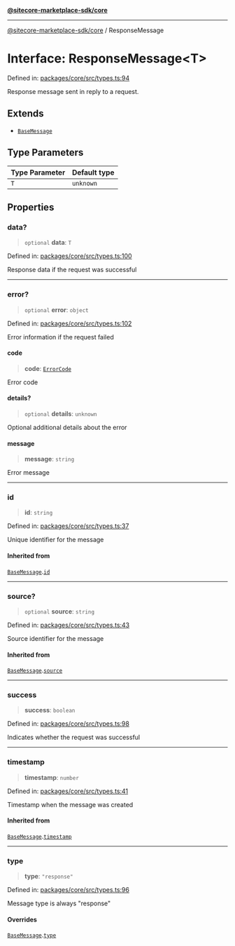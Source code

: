 [**@sitecore-marketplace-sdk/core**](../README.md)

***

[@sitecore-marketplace-sdk/core](../README.md) / ResponseMessage

# Interface: ResponseMessage\<T\>

Defined in: [packages/core/src/types.ts:94](https://github.com/Sitecore/marketplace-sdk/blob/893df143248e67d8c66e942a96045542130259a0/packages/core/src/types.ts#L94)

Response message sent in reply to a request.

## Extends

- [`BaseMessage`](BaseMessage.md)

## Type Parameters

| Type Parameter | Default type |
| ------ | ------ |
| `T` | `unknown` |

## Properties

### data?

> `optional` **data**: `T`

Defined in: [packages/core/src/types.ts:100](https://github.com/Sitecore/marketplace-sdk/blob/893df143248e67d8c66e942a96045542130259a0/packages/core/src/types.ts#L100)

Response data if the request was successful

***

### error?

> `optional` **error**: `object`

Defined in: [packages/core/src/types.ts:102](https://github.com/Sitecore/marketplace-sdk/blob/893df143248e67d8c66e942a96045542130259a0/packages/core/src/types.ts#L102)

Error information if the request failed

#### code

> **code**: [`ErrorCode`](../enumerations/ErrorCode.md)

Error code

#### details?

> `optional` **details**: `unknown`

Optional additional details about the error

#### message

> **message**: `string`

Error message

***

### id

> **id**: `string`

Defined in: [packages/core/src/types.ts:37](https://github.com/Sitecore/marketplace-sdk/blob/893df143248e67d8c66e942a96045542130259a0/packages/core/src/types.ts#L37)

Unique identifier for the message

#### Inherited from

[`BaseMessage`](BaseMessage.md).[`id`](BaseMessage.md#id)

***

### source?

> `optional` **source**: `string`

Defined in: [packages/core/src/types.ts:43](https://github.com/Sitecore/marketplace-sdk/blob/893df143248e67d8c66e942a96045542130259a0/packages/core/src/types.ts#L43)

Source identifier for the message

#### Inherited from

[`BaseMessage`](BaseMessage.md).[`source`](BaseMessage.md#source)

***

### success

> **success**: `boolean`

Defined in: [packages/core/src/types.ts:98](https://github.com/Sitecore/marketplace-sdk/blob/893df143248e67d8c66e942a96045542130259a0/packages/core/src/types.ts#L98)

Indicates whether the request was successful

***

### timestamp

> **timestamp**: `number`

Defined in: [packages/core/src/types.ts:41](https://github.com/Sitecore/marketplace-sdk/blob/893df143248e67d8c66e942a96045542130259a0/packages/core/src/types.ts#L41)

Timestamp when the message was created

#### Inherited from

[`BaseMessage`](BaseMessage.md).[`timestamp`](BaseMessage.md#timestamp)

***

### type

> **type**: `"response"`

Defined in: [packages/core/src/types.ts:96](https://github.com/Sitecore/marketplace-sdk/blob/893df143248e67d8c66e942a96045542130259a0/packages/core/src/types.ts#L96)

Message type is always "response"

#### Overrides

[`BaseMessage`](BaseMessage.md).[`type`](BaseMessage.md#type)
